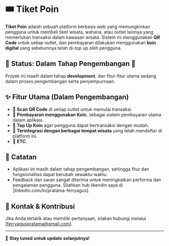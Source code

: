 # 🎟️ Tiket Poin

**Tiket Poin** adalah sebuah platform berbasis web yang memungkinkan pengguna untuk membeli tiket wisata, wahana, atau outlet lainnya yang memerlukan transaksi dalam kawasan wisata. Sistem ini menggunakan **QR Code** untuk setiap outlet, dan pembayaran dilakukan menggunakan **koin digital** yang sebelumnya telah di-top up oleh pengguna.

## 🚧 Status: Dalam Tahap Pengembangan 🚧

Proyek ini masih dalam tahap **development**, dan fitur-fitur utama sedang dalam proses pengembangan serta penyempurnaan.

## ✨ Fitur Utama (Dalam Pengembangan)
- 🔹 **Scan QR Code** di setiap outlet untuk memulai transaksi.
- 🔹 **Pembayaran menggunakan Koin**, sebagai sistem pembayaran utama dalam aplikasi.
- 🔹 **Top Up Koin** agar pengguna dapat bertransaksi dengan mudah.
- 🔹 **Terintegrasi dengan berbagai tempat wisata** yang telah mendaftar di platform ini.
- 🔹 **ETC**. 

## 📌 Catatan
- Aplikasi ini masih dalam tahap pengembangan, sehingga fitur dan fungsionalitas dapat berubah sewaktu-waktu.
- Feedback dan saran sangat diterima untuk meningkatkan performa dan pengalaman pengguna. Silahkan hub likendin saya di  [linkedin.com/in/pratama-ferryagus].

## 📢 Kontak & Kontribusi
Jika Anda tertarik atau memiliki pertanyaan, silakan hubungi melalui [ferryaguspratama@gmail.com].

---

🚀 **Stay tuned untuk update selanjutnya!**  
